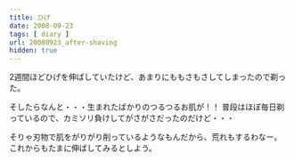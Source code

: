 ```yaml
---
title: ひげ
date: 2008-09-23
tags: [ diary ]
url: 20080923_after-shaving
hidden: true
---
```

2週間ほどひげを伸ばしていたけど、あまりにももさもさしてしまったので剃った。

そしたらなんと・・・生まれたばかりのつるつるお肌が！！
普段はほぼ毎日剃っているので、カミソリ負けしてがさがさだったのだけど・・・

そりゃ刃物で肌をがりがり削っているようなもんだから、荒れもするわなー。
これからもたまに伸ばしてみるとしよう。
